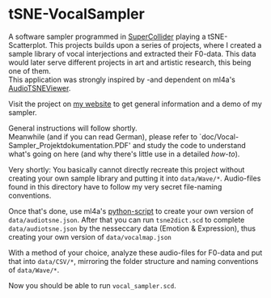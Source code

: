# tSNE-VocalSampler

A software sampler programmed in [SuperCollider](https://github.com/supercollider/supercollider) playing a tSNE-Scatterplot.
This projects builds upon a series of projects, where I created a sample library of vocal interjections and extracted their F0-data. 
This data would later serve different projects in art and artistic research, this being one of them.  
This application was strongly inspired by -and dependent on ml4a's [AudioTSNEViewer](https://ml4a.github.io/guides/AudioTSNEViewer/). 

Visit the project on [my website](https://functionaljerk.github.io/projects/VocalSampler/) to get general information and a demo of my sampler. 

General instructions will follow shortly.  
Meanwhile (and if you can read German), please refer to `doc/Vocal-Sampler_Projektdokumentation.PDF' and study the code to understand what's going on here (and why there's little use in a detailed *how-to*).

Very shortly: 
You basically cannot directly recreate this project without creating your own sample library and putting it into `data/Wave/*`.
Audio-files found in this directory have to follow my very secret file-naming conventions. 

Once that's done, use ml4a's [python-script](https://github.com/ml4a/ml4a-ofx/blob/master/scripts/tSNE-audio.py) to create your own version of `data/audiotsne.json`.
After that you can run `tsne2dict.scd` to complete `data/audiotsne.json` by the nesseccary data (Emotion & Expression), 
thus creating your own version of `data/vocalmap.json`

With a method of your choice, analyze these audio-files for F0-data and put that into `data/CSV/*`, mirroring the folder structure and naming conventions of `data/Wave/*`.

Now you should be able to run `vocal_sampler.scd`.
